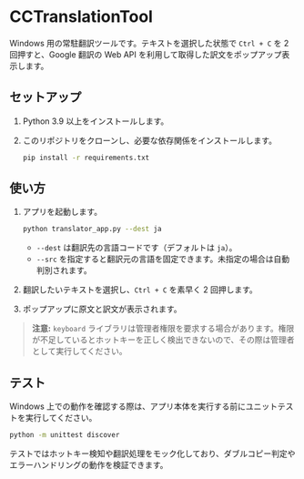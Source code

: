 # CCTranslationTool

Windows 用の常駐翻訳ツールです。テキストを選択した状態で `Ctrl + C` を 2 回押すと、Google 翻訳の Web API を利用して取得した訳文をポップアップ表示します。

## セットアップ

1. Python 3.9 以上をインストールします。
2. このリポジトリをクローンし、必要な依存関係をインストールします。

   ```bash
   pip install -r requirements.txt
   ```

## 使い方

1. アプリを起動します。

   ```bash
   python translator_app.py --dest ja
   ```

   - `--dest` は翻訳先の言語コードです（デフォルトは `ja`）。
   - `--src` を指定すると翻訳元の言語を固定できます。未指定の場合は自動判別されます。

2. 翻訳したいテキストを選択し、`Ctrl + C` を素早く 2 回押します。
3. ポップアップに原文と訳文が表示されます。

> **注意:** `keyboard` ライブラリは管理者権限を要求する場合があります。権限が不足しているとホットキーを正しく検出できないので、その際は管理者として実行してください。

## テスト

Windows 上での動作を確認する際は、アプリ本体を実行する前にユニットテストを実行してください。

```bash
python -m unittest discover
```

テストではホットキー検知や翻訳処理をモック化しており、ダブルコピー判定やエラーハンドリングの動作を検証できます。
